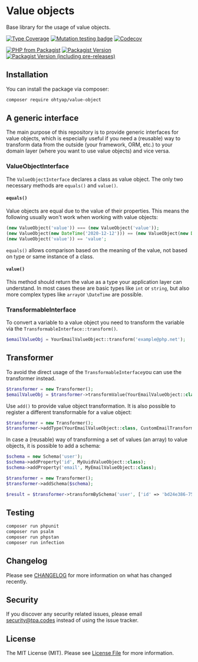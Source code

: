 # Value objects
Base library for the usage of value objects.

[![Type Coverage](https://shepherd.dev/github/ohtyap/value-object/coverage.svg)](https://shepherd.dev/github/ohtyap/value-object)
[![Mutation testing badge](https://img.shields.io/endpoint?style=flat&url=https%3A%2F%2Fbadge-api.stryker-mutator.io%2Fgithub.com%2Fohtyap%2Fvalue-object%1.x)](https://dashboard.stryker-mutator.io/reports/github.com/ohtyap/value-object/1.x)
[![Codecov](https://img.shields.io/codecov/c/github/ohtyap/value-object)](https://codecov.io/gh/ohtyap/value-object)

[![PHP from Packagist](https://img.shields.io/packagist/php-v/ohtyap/value-object)](https://packagist.org/packages/ohtyap/value-object)
[![Packagist Version](https://img.shields.io/packagist/v/ohtyap/value-object)](https://packagist.org/packages/ohtyap/value-object)
[![Packagist Version (including pre-releases)](https://img.shields.io/packagist/v/ohtyap/value-object?include_prereleases)](https://packagist.org/packages/ohtyap/value-object)


## Installation

You can install the package via composer:

```bash
composer require ohtyap/value-object
```

## A generic interface
The main purpose of this repository is to provide generic interfaces for value objects, which is especially useful if you need a (reusable) way to transform data from the outside (your framework, ORM, etc.) to your domain layer (where you want to use value objects) and vice versa.

### ValueObjectInterface

The `ValueObjectInterface` declares a class as value object. The only two necessary methods are `equals()` and `value()`.

#### `equals()`

Value objects are equal due to the value of their properties. This means the following usually won't work when working with value objects:
```php
(new ValueObject('value')) === (new ValueObject('value'));
(new ValueObject(new DateTime('2020-12-12'))) == (new ValueObject(new DateTime('2020-12-12')));
(new ValueObject('value')) == 'value';
```

`equals()` allows comparison based on the meaning of the value, not based on type or same instance of a class.

#### `value()`

This method should return the value as a type your application layer can understand. In most cases these are basic types like `int` or `string`, but also more complex types like `array`or `\DateTime` are possible.

### TransformableInterface

To convert a variable to a value object you need to transform the variable via the `TransformableInterface::transform()`.

```php
$emailValueObj = YourEmailValueObject::transform('example@php.net');
```


## Transformer
To avoid the direct usage of the `TransformableInterface`you can use the transformer instead.

```php
$transformer = new Transformer();
$emailValueObj = $transformer->transformValue(YourEmailValueObject::class, 'example@php.net');
```

Use `add()` to provide value object transformation. It is also possible to register a different transformable for a value object:
```php
$transformer = new Transformer();
$transformer->addType(YourEmailValueObject::class, CustomEmailTransformable::class);
```

In case a (reusable) way of transforming a set of values (an array) to value objects, it is possible to add a schema:
```php
$schema = new Schema('user');
$schema->addProperty('id', MyUuidValueObject::class);
$schema->addProperty('email', MyEmailValueObject::class);

$transformer = new Transformer();
$transformer->addSchema($schema);

$result = $transformer->transformBySchema('user', ['id' => 'bd24e386-754d-4a8d-8c82-9d9be47220e9', 'email' => 'example@php.net']);
```

## Testing

``` bash
composer run phpunit
composer run psalm
composer run phpstan
composer run infection
```

## Changelog

Please see [CHANGELOG](CHANGELOG.md) for more information on what has changed recently.

## Security

If you discover any security related issues, please email security@tpa.codes instead of using the issue tracker.


## License

The MIT License (MIT). Please see [License File](LICENSE.md) for more information.
